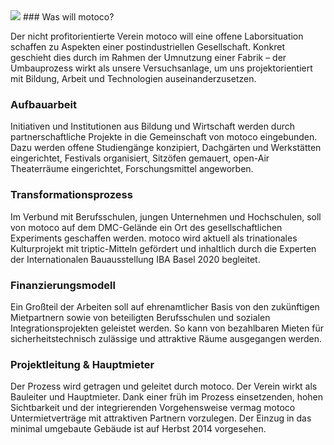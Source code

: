<img src="img/makerbot.jpg" class="full">
### Was will motoco?

Der nicht profitorientierte Verein motoco will eine offene Laborsituation schaffen zu Aspekten einer postindustriellen Gesellschaft. Konkret geschieht dies durch im Rahmen der Umnutzung einer Fabrik – der Umbauprozess wirkt als unsere Versuchsanlage, um uns projektorientiert mit Bildung, Arbeit und Technologien auseinanderzusetzen. 

### Aufbauarbeit

Initiativen und Institutionen aus Bildung und Wirtschaft werden durch partnerschaftliche Projekte in die Gemeinschaft von motoco eingebunden. Dazu werden offene Studiengänge konzipiert, Dachgärten und Werkstätten eingerichtet, Festivals organisiert, Sitzöfen gemauert, open-Air Theaterräume eingerichtet, Forschungsmittel angeworben.

### Transformationsprozess

Im Verbund mit Berufsschulen, jungen Unternehmen und Hochschulen, soll von motoco auf dem DMC-Gelände ein Ort des gesellschaftlichen Experiments geschaffen werden. motoco wird aktuell als trinationales Kulturprojekt mit triptic-Mitteln gefördert und inhaltlich durch die Experten der Internationalen Bauausstellung IBA Basel 2020 begleitet.

### Finanzierungsmodell

Ein Großteil der Arbeiten soll auf ehrenamtlicher Basis von den zukünftigen Mietpartnern sowie von beteiligten Berufsschulen und sozialen Integrationsprojekten geleistet werden. So kann von bezahlbaren Mieten für sicherheitstechnisch zulässige und attraktive Räume ausgegangen werden.

### Projektleitung & Hauptmieter

Der Prozess wird getragen und geleitet durch motoco. Der Verein wirkt als Bauleiter und Hauptmieter. Dank einer früh im Prozess einsetzenden, hohen Sichtbarkeit und der integrierenden Vorgehensweise vermag motoco Untermietverträge mit attraktiven Partnern vorzulegen. Der Einzug in das minimal umgebaute Gebäude ist auf Herbst 2014 vorgesehen.
